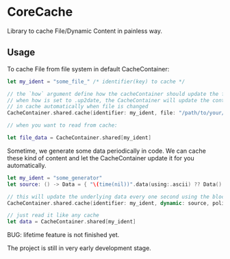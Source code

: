 # CoreCache

Library to cache File/Dynamic Content in painless way.

## Usage

To cache File from file system in default CacheContainer:
```swift
let my_ident = "some_file_" /* identifier(key) to cache */

// the `how` argument define how the cacheContainer should update the file
// when how is set to .up2date, the CacheContainer will update the content 
// in cache automatically when file is changed
CacheContainer.shared.cache(identifier: my_ident, file: "/path/to/your/file", how: .up2date, lifetime: .forever) 

// when you want to read from cache:

let file_data = CacheContainer.shared[my_ident]
```

Sometime, we generate some data periodically in code. We can cache these kind of content and let the CacheContainer update it for you automatically.

```swift
let my_ident = "some_generator"
let source: () -> Data = { "\(time(nil))".data(using:.ascii) ?? Data() }

// this will update the underlying data every one second using the block `source`
CacheContainer.shared.cache(identifier: my_ident, dynamic: source, policy: .interval(CCTimeInterval(sec: 1)), lifetime: .forever)

// just read it like any cache
let data = CacheContainer.shared[my_ident]
```

BUG: lifetime feature is not finished yet.


The project is still in very early development stage.
